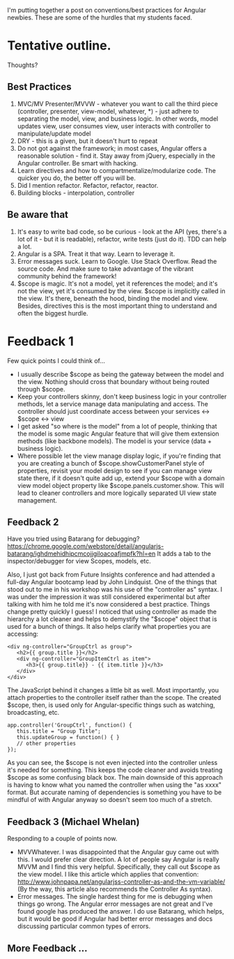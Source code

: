 I'm putting together a post on conventions/best practices for Angular newbies. These are some of the hurdles that my students faced.

# Tentative outline. 

Thoughts?

## Best Practices
1. MVC/MV Presenter/MVVW - whatever you want to call the third piece (controller, presenter, view-model, whatever, *) - just adhere to separating the model, view, and business logic. In other words, model updates view, user consumes view, user interacts with controller to manipulate/update model
1. DRY - this is a given, but it doesn't hurt to repeat
1. Do not got against the framework; in most cases, Angular offers a reasonable solution - find it. Stay away from jQuery, especially in the Angular controller. Be smart with hacking. 
1. Learn directives and how to compartmentalize/modularize code. The quicker you do, the better off you will be.
1. Did I mention refactor. Refactor, refactor, reactor. 
1. Building blocks - interpolation, controller

## Be aware that

1. It's easy to write bad code, so be curious - look at the API (yes, there's a lot of it - but it is readable), refactor, write tests (just do it). TDD can help a lot.
1. Angular is a SPA. Treat it that way. Learn to leverage it.
1. Error messages suck. Learn to Google. Use Stack Overflow. Read the source code. And make sure to take advantage of the vibrant community behind the framework!
1. $scope is magic. It's not a model, yet it references the model; and it's not the view, yet it's consumed by the view. $scope is implicitly called in the view. It's there, beneath the hood, binding the model and view. Besides, directives this is the most important thing to understand and often the biggest hurdle.

# Feedback 1

Few quick points I could think of...

 - I usually describe $scope as being the gateway between the model and the view.  Nothing should cross that boundary without being routed through $scope.
 - Keep your controllers skinny, don't keep business logic in your controller methods, let a service manage data manipulating and access.  The controller should just coordinate access between your services <-> $scope <-> view
 - I get asked "so where is the model" from a lot of people, thinking that the model is some magic Angular feature that will give them extension methods (like backbone models).  The model is your service (data + business logic).
 - Where possible let the view manage display logic, if you're finding that you are creating a bunch of $scope.showCustomerPanel style of properties, revisit your model design to see if you can manage view state there, if it doesn't quite add up, extend your $scope with a domain view model object property like $scope.panels.customer.show.  This will lead to cleaner controllers and more logically separated UI view state management.
 
## Feedback 2

Have you tried using Batarang for debugging?  https://chrome.google.com/webstore/detail/angularjs-batarang/ighdmehidhipcmcojjgiloacoafjmpfk?hl=en  It adds a tab to the inspector/debugger for view Scopes, models, etc.

Also, I just got back from Future Insights conference and had attended a full-day Angular bootcamp lead by John Lindquist. One of the things that stood out to me in his workshop was his use of the "controller as" syntax.  I was under the impression it was still considered experimental but after talking with him he told me  it's now considered a best practice.  Things change pretty quickly I guess!  I noticed that using controller as made the hierarchy a lot cleaner and helps to demystify the "$scope" object that is used for a bunch of things.  It also helps clarify what properties you are accessing:

```
<div ng-controller="GroupCtrl as group">
   <h2>{{ group.title }}</h2>
   <div ng-controller="GroupItemCtrl as item">
      <h3>{{ group.title}} - {{ item.title }}</h3>
   </div>
</div>
```

The JavaScript behind it changes a little bit as well.  Most importantly, you attach properties to the controller itself rather than the scope.  The created $scope, then, is used only for Angular-specific things such as watching, broadcasting, etc.

```
app.controller('GroupCtrl', function() {
   this.title = "Group Title";
   this.updateGroup = function() { }
   // other properties
});
```

As you can see, the $scope is not even injected into the controller unless it's needed for something.  This keeps the code cleaner and avoids treating $scope as some confusing black box.  The main downside of this approach is having to know what you named the controller when using the "as xxxx" format.  But accurate naming of dependencies is something you have to be mindful of with Angular anyway so doesn't seem too much of a stretch.

## Feedback 3 (Michael Whelan)
Responding to a couple of points now.
- MVVWhatever. I was disappointed that the Angular guy came out with this. I would prefer clear direction. A lot of people say Angular is really MVVM and I find this very helpful. Specifically, they call out $scope as the view model. I like this article which applies that convention:
http://www.johnpapa.net/angularjss-controller-as-and-the-vm-variable/
(By the way, this article also recommends the Controller As syntax).
- Error messages. The single hardest thing for me is debugging when things go wrong. The Angular error messages are not great and I've found google has produced the answer. I do use Batarang, which helps, but it would be good if Angular had better error messages and docs discussing particular common types of errors.



## More Feedback ...
